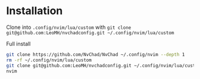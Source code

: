 # Installation
Clone into `.config/nvim/lua/custom` with `git clone git@github.com:LeoMH/nvchadconfig.git ~/.config/nvim/lua/custom`

Full install
```bash
git clone https://github.com/NvChad/NvChad ~/.config/nvim --depth 1
rm -rf ~/.config/nvim/lua/custom
git clone git@github.com:LeoMH/nvchadconfig.git ~/.config/nvim/lua/custom
nvim
```
